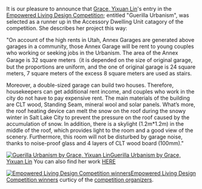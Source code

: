 It is our pleasure to announce that [Grace, Yixuan Lin](https://gracell00l.github.io/prtflo/)'s entry in the [Empowered Living Design Competition](https://www.slc.gov/can/empowered-living); entitled "Guerilla Urbanism", was selected as a runner up in the Accessory Dwelling Unit catagory of the competition. She describes her project this way:

"On account of the high rents in Utah, Annex Garages are generated above garages in a community, those Annex Garage will be rent to young couples who working or seeking jobs in the Urbanism. The area of the Annex Garage is 32 square meters（it is depended on the size of original garage, but the proportions are uniform, and the one of original garage is 24 square meters, 7 square meters of the excess 8 square meters are used as stairs. 

Moreover, a double-sized garage can build two houses. Therefore, housekeepers can get additional rent income, and couples who work in the city do not have to pay expensive
rent. The main materials of the building are CLT wood, Standing Seam, mineral wool and solar panels. What’s more, the roof heating device can melt the snow on the roof
during the snowy winter in Salt Lake City to prevent the pressure on the roof caused by the accumulation of snow. In addition, there is a skylight (1.2m*1.2m) in the middle of the roof, which provides light to the room and a good view of the scenery. Furthermore, this room will not be disturbed by garage noise, thanks to noise-proof glass and 4 layers of CLT wood board (100mm)."

<a href="https://gracell00l.github.io/prtflo/2021/11/01/Poster.html" title="Guerilla Urbanism by Grace, Yixuan Lin"><img src="//images.weserv.nl/?url=https://user-images.githubusercontent.com/19368079/149194615-a419baf6-b95c-49d8-a678-eb21bceafb8d.png?raw=true&w=770&h=550&output=jpg&q=50&fit=cover" alt="Guerilla Urbanism by Grace, Yixuan Lin" title="Guerilla Urbanism by Grace, Yixuan Lin" /><span>Guerilla Urbanism by Grace, Yixuan Lin</span></a> You can also find her work [HERE](https://gracell00l.github.io/prtflo)


<a href="https://www.slc.gov/can/empowered-living/" title="Empowered Living Design Competition winners"><img src="//images.weserv.nl/?url=https://user-images.githubusercontent.com/19368079/149202093-f6481b72-268e-48b2-aceb-ab1b8445db93.png?raw=true&w=770&h=550&output=jpg&q=50&fit=cover" alt="Empowered Living Design Competition winners" title="Empowered Living Design Competition winners" /><span>Empowered Living Design Competition winners</span></a> curticy of the [competition organizers](https://www.slc.gov/can/empowered-living/).
